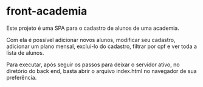 # front-academia

Este projeto é uma SPA para o cadastro de alunos de uma academia.

Com ela é possível adicionar novos alunos, modificar seu cadastro, adicionar um plano mensal, excluí-lo do cadastro, filtrar por cpf e ver toda a lista de alunos.

Para executar, após seguir os passos para deixar o servidor ativo, no diretório do back end, basta abrir o arquivo index.html no navegador de sua preferência.
